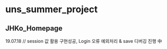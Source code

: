 # uns_summer_project

JHKo_Homepage
-------------

19.07.18 // session 값 활용 구현성공, Login 오류 예외처리 & save 디버깅 진행 中
